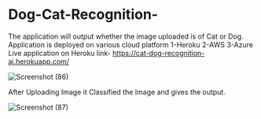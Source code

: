 # Dog-Cat-Recognition- 
The application will output whether the image uploaded is of Cat or Dog.
Application is deployed on various cloud platform
1-Heroku
2-AWS 
3-Azure
Live application on Heroku link- https://cat-dog-recognition-aj.herokuapp.com/

![Screenshot (86)](https://user-images.githubusercontent.com/90152799/178048515-71057665-9022-4862-9a55-3101dc9f3e05.png)


After Uploading Image it Classified the Image and gives the output.



![Screenshot (87)](https://user-images.githubusercontent.com/90152799/178048637-93fe69e8-9c5d-4746-99ec-17ea1d792951.png)
